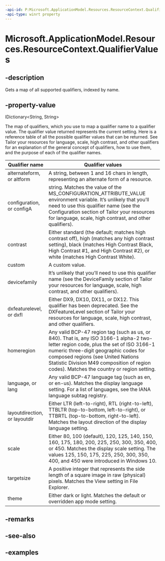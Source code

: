 ```yaml
---
-api-id: P:Microsoft.ApplicationModel.Resources.ResourceContext.QualifierValues
-api-type: winrt property
---
```


# Microsoft.ApplicationModel.Resources.ResourceContext.QualifierValues

<!--
public System.Collections.Generic.IDictionary<string,string> QualifierValues { get; }
-->


## -description

Gets a map of all supported qualifiers, indexed by name.

## -property-value

IDictionary<String, String>

The map of qualifiers, which you use to map a qualifier name to a qualifier value. The qualifier value returned represents the current setting. Here is a reference table of all the possible qualifier values that can be returned. See Tailor your resources for language, scale, high contrast, and other qualifiers for an explanation of the general concept of qualifiers, how to use them, and the purpose of each of the qualifier names.

| Qualifier name                | Qualifier values |
|-------------------------------|------------------|
| alternateform, or altform     | A string, between 1 and 16 chars in length, representing an alternate form of a resource. |
| configuration, or configA     | string. Matches the value of the MS_CONFIGURATION_ATTRIBUTE_VALUE environment variable. It’s unlikely that you’ll need to use this qualifier name (see the Configuration section of Tailor your resources for language, scale, high contrast, and other qualifiers). |
| contrast                      | Either standard (the default; matches high contrast off), high (matches any high contrast setting), black (matches High Contrast Black, High Contrast #1, and High Contrast #2), or white (matches High Contrast White). |
| custom                        | A custom value. |
| devicefamily                  | It’s unlikely that you’ll need to use this qualifier name (see the DeviceFamily section of Tailor your resources for language, scale, high contrast, and other qualifiers). |
| dxfeaturelevel, or dxfl       | Either DX9, DX10, DX11, or DX12. This qualifier has been deprecated. See the DXFeatureLevel section of Tailor your resources for language, scale, high contrast, and other qualifiers. |
| homeregion                    | Any valid BCP-47 region tag (such as us, or 840). That is, any ISO 3166-1 alpha-2 two-letter region code, plus the set of ISO 3166-1 numeric three-digit geographic codes for composed regions (see United Nations Statistic Division M49 composition of region codes). Matches the country or region setting. |
| language, or lang             | Any valid BCP-47 language tag (such as en, or en-us). Matches the display language setting. For a list of languages, see the IANA language subtag registry. |
| layoutdirection, or layoutdir | Either LTR (left-to-right), RTL (right-to-left), TTBLTR (top-to-bottom, left-to-right), or TTBRTL (top-to-bottom, right-to-left). Matches the layout direction of the display language setting. |
| scale                         | Either 80, 100 (default), 120, 125, 140, 150, 160, 175, 180, 200, 225, 250, 300, 350, 400, or 450. Matches the display scale setting. The values 125, 150, 175, 225, 250, 300, 350, 400, and 450 were introduced in Windows 10. |
| targetsize                    | A positive integer that represents the side length of a square image in raw (physical) pixels. Matches the View setting in File Explorer. |
| theme                         | Either dark or light. Matches the default or overridden app mode setting.|

## -remarks

## -see-also

## -examples


